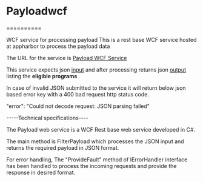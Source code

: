 # Payloadwcf
==========

WCF service for processing payload
This is a rest base WCF service hosted at appharbor to process the payload data

The URL for the service is [Payload WCF Service](http://payloadwcf.apphb.com/payload.svc/payloads)


This service expects json  [input](https://github.com/mi9/coding-challenge-samples/blob/master/sample_request.json) and after processing returns json  [output](https://github.com/mi9/coding-challenge-samples/blob/master/sample_response.json)
listing  the **eligible programs**

In case of invalid JSON submitted to the service it will return below json based error key with a 400 bad request http 
status code.

"error": "Could not decode request: JSON parsing failed"

-----Technical specifications----

The Payload web service is a WCF Rest base web service developed in C#.

The main method is FilterPayload which processes the JSON input and returns the required payload in JSON format.

For  error handling, The "ProvideFault" method of IErrorHandler interface has been handled to process the incoming requests and provide the response in desired format.
